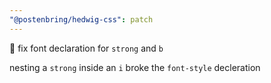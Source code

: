 ```yaml
---
"@postenbring/hedwig-css": patch
---
```


:lipstick: fix font declaration for `strong` and `b`

nesting a `strong` inside an `i` broke the `font-style` decleration
